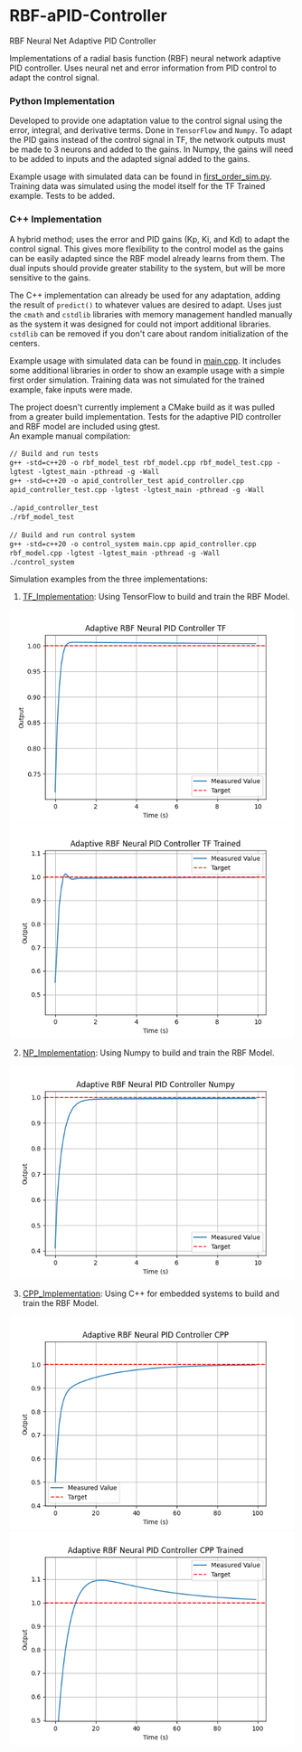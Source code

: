 # RBF-aPID-Controller
RBF Neural Net Adaptive PID Controller

Implementations of a radial basis function (RBF) neural network adaptive PID controller. Uses 
neural net and error information from PID control to adapt the control signal. 

### Python Implementation
Developed to provide one adaptation value to the control signal 
using the error, integral, and derivative terms. Done in `TensorFlow` and `Numpy`.
To adapt the PID gains instead of the control signal in TF, the network outputs 
must be made to 3 neurons and added to the gains. In Numpy, the gains will need to
be added to inputs and the adapted signal added to the gains. 

Example usage with simulated data can be found in [first_order_sim.py](first_order_sim.py). 
Training data was simulated using the model itself for the TF Trained example. Tests
to be added. 

### C++ Implementation
A hybrid method; uses the error and PID gains (Kp, Ki, and Kd) to adapt the control signal. 
This gives more flexibility to the control model as the gains can be easily adapted since 
the RBF model already learns from them. The dual inputs should provide greater stability to
the system, but will be more sensitive to the gains.

The C++ implementation can already be used for any adaptation, adding the result of `predict()` to
whatever values are desired to adapt. Uses just the `cmath` and `cstdlib` libraries with memory 
management handled manually as the system it was designed for could not import additional libraries. 
`cstdlib` can be removed if you don't care about random initialization of the centers. 

Example usage with simulated data can be found in [main.cpp](/CPP_Implementation/main.cpp). 
It includes some additional libraries in order to show an example usage with a simple first 
order simulation. Training data was not simulated for the trained example, fake inputs were made.

The project doesn't currently implement a CMake build as it was pulled from a greater build implementation. Tests for 
the adaptive PID controller and RBF model are included using gtest.\
An example manual compilation:
```
// Build and run tests 
g++ -std=c++20 -o rbf_model_test rbf_model.cpp rbf_model_test.cpp -lgtest -lgtest_main -pthread -g -Wall
g++ -std=c++20 -o apid_controller_test apid_controller.cpp apid_controller_test.cpp -lgtest -lgtest_main -pthread -g -Wall

./apid_controller_test
./rbf_model_test

// Build and run control system
g++ -std=c++20 -o control_system main.cpp apid_controller.cpp rbf_model.cpp -lgtest -lgtest_main -pthread -g -Wall
./control_system
```

Simulation examples from the three implementations: 

1. [TF_Implementation](/TF_Implementation/): Using TensorFlow to build and train the RBF Model.

![TensorFlow](images/tf_impl.png "TensorFlow")
![TF_Trained](images/tf_impl_trained.png "TF_Trained")

2. [NP_Implementation](/NP_Implementation/): Using Numpy to build and train the RBF Model.

![Numpy](images/nump_impl.png "Numpy")

3. [CPP_Implementation](/CPP_Implementation/): Using C++ for embedded systems to build and train the RBF Model. 

![CPP](images/cpp_impl.png "CPP")
![CPP_Trained](images/cpp_impl_trained.png "CPP_Trained")
